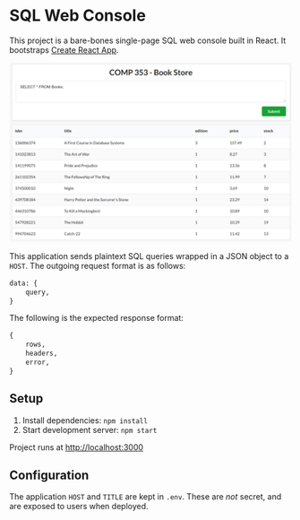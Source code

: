 # SQL Web Console

This project is a bare-bones single-page SQL web console built in React.
It bootstraps [Create React App](https://github.com/facebook/create-react-app).

![preview](https://github.com/justin-cotarla/sql-web-console/blob/master/img/sql-web-console-preview.png)

This application sends plaintext SQL queries wrapped in a JSON object to a `HOST`.
The outgoing request format is as follows:
```
data: {
    query,
}
```  

The following is the expected response format:
```
{
    rows,
    headers,
    error,
}
```

## Setup
1. Install dependencies: `npm install`
2. Start development server: `npm start`

Project runs at [http://localhost:3000](http://localhost:3000)

## Configuration
The application `HOST` and `TITLE` are kept in `.env`. These are *not* secret, and are exposed to users when deployed.